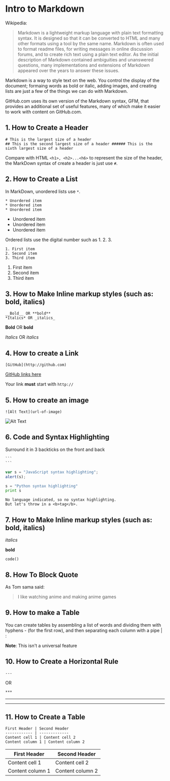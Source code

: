 # Intro to Markdown
Wikipedia:
>Markdown is a lightweight markup language with plain text formatting syntax. It is designed so that it can be converted to HTML and many other formats using a tool by the same name. Markdown is often used to format readme files, for writing messages in online discussion forums, and to create rich text using a plain text editor. As the initial description of Markdown contained ambiguities and unanswered questions, many implementations and extensions of Markdown appeared over the years to answer these issues.

Markdown is a way to style text on the web. You control the display of the document; formaing words as bold or italic, adding images, and creating lists are just a few of the things we can do with Markdown.

GitHub.com uses its own version of the Markdown syntax, GFM, that provides an additional set of useful features, many of which make it easier to work with content on GitHub.com.

## 1. How to Create a Header
```
# This is the largest size of a header
## This is the second largest size of a header ###### This is the sixth largest size of a header
```
Compare with HTML ```<h1>, <h2>...<h6>``` to represent the size of the header, the MarkDown syntax of create a header is just use `#`.



## 2. How to Create a List

In MarkDown, unordered lists use `*`.
```
* Unordered item
* Unordered item
* Unordered item
```
* Unordered item
* Unordered item
* Unordered item

Ordered lists use the digital number such as 1. 2. 3.

```
1. First item
2. Second item
3. Third item
```
1. First item
2. Second item
3. Third item

## 3. How to Make Inline markup styles (such as: bold, italics)

```
__Bold__ OR **bold**
*Italics* OR _italics_
```

__Bold__ OR **bold**  

*Italics* OR _italics_

## 4. How to create a Link

```
[GitHub](http://github.com)
```

[GitHub links here](http://github.com)

Your link __must__ start with `http://`

## 5. How to create an image
```
![Alt Text](url-of-image)
```
![Alt Text](https://encrypted-tbn0.gstatic.com/images?q=tbn:ANd9GcT8dGert7Q2Sl8RMOIoelQA_RtFxC0jrsevsgk24k7G3Hdg84zS)

## 6. Code and Syntax Highlighting

Surround it in 3 backticks on the front and back

    ```
    ```

``` javascript
var s = "JavaScript syntax highlighting";
alert(s);
```
 
``` python
s = "Python syntax highlighting"
print s
```
 
```
No language indicated, so no syntax highlighting. 
But let's throw in a <b>tag</b>.
```

## 7. How to Make Inline markup styles (such as: bold, italics)
_italics_

**bold**

`code()`

## 8. How To Block Quote

As Tom sama said:
> I like watching anime and making anime games

## 9. How to make a Table

You can create tables by assembling a list of words and dividing them with hyphens - (for the first row), and then separating each column with a pipe | :

**Note**: This isn't a universal feature

## 10. How to Create a Horizontal Rule

```
---
```

OR

```
***
```

---
***


## 11. How to Create a Table
```
First Header | Second Header
------------ | -------------
Content cell 1 | Content cell 2
Content column 1 | Content column 2
```
First Header | Second Header
------------ | -------------
Content cell 1 | Content cell 2
Content column 1 | Content column 2




